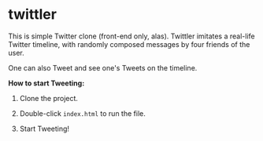 # twittler
This is simple Twitter clone (front-end only, alas). Twittler imitates a real-life Twitter timeline, with randomly composed messages by four friends of the user.

One can also Tweet and see one's Tweets on the timeline.

**How to start Tweeting:**

1. Clone the project.

2. Double-click `index.html` to run the file.

3. Start Tweeting!